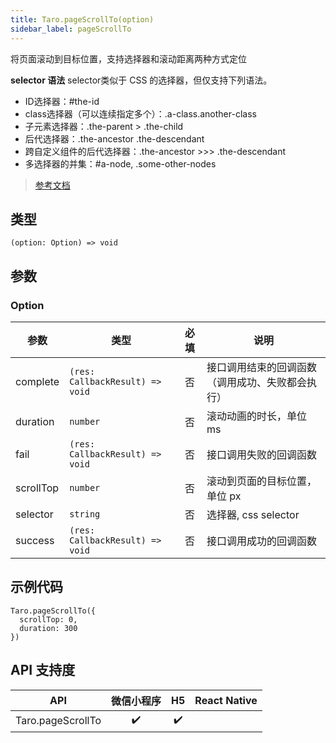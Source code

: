 ```yaml
---
title: Taro.pageScrollTo(option)
sidebar_label: pageScrollTo
---
```


将页面滚动到目标位置，支持选择器和滚动距离两种方式定位

**selector 语法**
selector类似于 CSS 的选择器，但仅支持下列语法。

+ ID选择器：#the-id
+ class选择器（可以连续指定多个）：.a-class.another-class
+ 子元素选择器：.the-parent > .the-child
+ 后代选择器：.the-ancestor .the-descendant
+ 跨自定义组件的后代选择器：.the-ancestor >>> .the-descendant
+ 多选择器的并集：#a-node, .some-other-nodes

> [参考文档](https://developers.weixin.qq.com/miniprogram/dev/api/ui/scroll/wx.pageScrollTo.html)

## 类型

```tsx
(option: Option) => void
```

## 参数

### Option

| 参数 | 类型 | 必填 | 说明 |
| --- | --- | :---: | --- |
| complete | `(res: CallbackResult) => void` | 否 | 接口调用结束的回调函数（调用成功、失败都会执行） |
| duration | `number` | 否 | 滚动动画的时长，单位 ms |
| fail | `(res: CallbackResult) => void` | 否 | 接口调用失败的回调函数 |
| scrollTop | `number` | 否 | 滚动到页面的目标位置，单位 px |
| selector | `string` | 否 | 选择器, css selector |
| success | `(res: CallbackResult) => void` | 否 | 接口调用成功的回调函数 |

## 示例代码

```tsx
Taro.pageScrollTo({
  scrollTop: 0,
  duration: 300
})
```

## API 支持度

| API | 微信小程序 | H5 | React Native |
| :---: | :---: | :---: | :---: |
| Taro.pageScrollTo | ✔️ | ✔️ |  |
